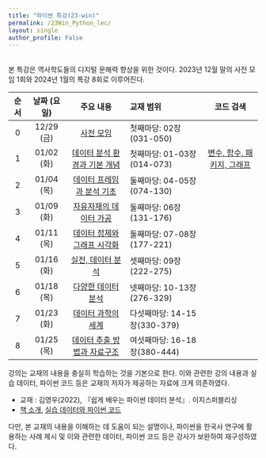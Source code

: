 ```yaml
---
title: "파이썬 특강(23-win)"
permalink: /23Win_Python_lec/
layout: single
author_profile: False
---
```


<br>
본 특강은 역사학도들의 디지털 문해력 향상을 위한 것이다.  2023년 12월 말의 사전 모임 1회와 2024년 1월의 특강 8회로 이루어진다. 

| 순서 | 날짜 (요일) |주요 내용|교재 범위|코드 검색|
|:---:|:--------:|:------:|:-------|:-------:|
| 0 | 12/29 (금) | [사전 모임](http://hursoo.github.io/23win_pylec_00_pre-meeting/) | 첫째마당: 02장(031-050)||
| 1 | 01/02 (화) | [데이터 분석 환경과 기본 개념](http://hursoo.github.io/23win_pylec_01_basic/) | 첫째마당: 01-03장(014-073)|[변수, 함수, 패키지, 그래프](https://hursoo.github.io/23win_pylec_01_basic2code_srh/)|
| 2 | 01/04 (목) | [데이터 프레임과 분석 기초](http://hursoo.github.io/23win_pylec_02_df/) | 둘째마당: 04-05장(074-130)|  |
| 3 | 01/09 (화) | [자유자재의 데이터 가공](http://hursoo.github.io/23win_pylec_03_process/) | 둘째마당: 06장(131-176)|  |
| 4 | 01/11 (목) | [데이터 정제와 그래프 시각화](http://hursoo.github.io/) | 둘째마당: 07-08장(177-221)||
| 5 | 01/16 (화) | [실전, 데이터 분석](http://hursoo.github.io/) | 셋째마당: 09장(222-275)||
| 6 | 01/18 (목) | [다양한 데이터 분석](http://hursoo.github.io/) | 넷째마당: 10-13장(276-329)||
| 7 | 01/23 (화) | [데이터 과학의 세계](http://hursoo.github.io/) | 다섯째마당: 14-15장(330-379)||
| 8 | 01/25 (목) | [데이터 추출 방법과 자료구조](http://hursoo.github.io/) | 여섯째마당: 16-18장(380-444)||

강의는 교재의 내용을 충실히 학습하는 것을 기본으로 한다. 이와 관련한 강의 내용과 실습 데이터, 파이썬 코드 등은 교재의 저자가 제공하는 자료에 크게 의존하였다. 

- 교재 : 김영우(2022), 『쉽게 배우는 파이썬 데이터 분석』. 이지스퍼블리싱
- [책 소개](http://www.easyspub.co.kr/20_Menu/BookView/515/PUB#tab04), [실습 데이터와 파이썬 코드](https://github.com/youngwoos/Doit_Python)

다만, 본 교재의 내용을 이해하는 데 도움이 되는 설명이나, 파이썬을 한국사 연구에 활용하는 사례 제시 및 이와 관련한 데이터, 파이썬 코드 등은 강사가 보완하여 재구성하였다. 

